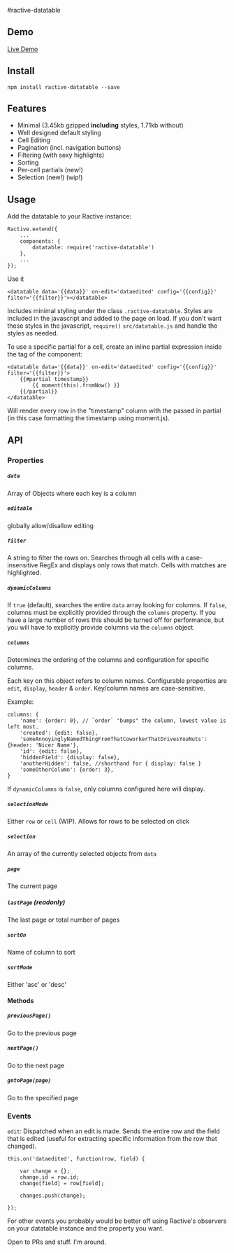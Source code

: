 #ractive-datatable


## Demo

[Live Demo](http://jondum.github.com/ractive-datatable/demo/)

## Install

```
npm install ractive-datatable --save
```

## Features

* Minimal (3.45kb gzipped **including** styles, 1.71kb without)
* Well designed default styling
* Cell Editing
* Pagination (incl. navigation buttons)
* Filtering (with sexy highlights)
* Sorting
* Per-cell partials (new!)
* Selection (new!) (wip!)

## Usage

Add the datatable to your Ractive instance:

```
Ractive.extend({
    ...
    components: {
        datatable: require('ractive-datatable')
    },
    ...
});
```

Use it

```
<datatable data='{{data}}' on-edit='dataedited' config='{{config}}' filter='{{filter}}'></datatable>
```

Includes minimal styling under the class `.ractive-datatable`. Styles are included in the javascript and added to the page on load. If you don't want these styles in the javascript, `require()` `src/datatable.js` and handle the styles as needed.

To use a specific partial for a cell, create an inline partial expression inside the tag of the component:

```
<datatable data='{{data}}' on-edit='dataedited' config='{{config}}' filter='{{filter}}'>
    {{#partial timestamp}}
        {{ moment(this).fromNow() }}
    {{/partial}}
</datatable>
```

Will render every row in the "timestamp" column with the passed in partial (in this case formatting the timestamp using moment.js).

## API

### Properties

##### `data` 
Array of Objects where each key is a column

##### `editable`
globally allow/disallow editing

##### `filter`
A string to filter the rows on. Searches through all cells with a case-insensitive RegEx and displays only rows that match. Cells with matches are highlighted.

##### `dynamicColumns`
If `true` (default), searches the entire `data` array looking for columns. 
If `false`, columns must be explicitly provided through the `columns` property.
If you have a large number of rows this should be turned off for performance, but you will have to explicitly provide columns via the `columns` object.

##### `columns`
Determines the ordering of the columns and configuration for specific columns.
           
Each key on this object refers to column names. Configurable properties are `edit`,
 `display`, `header` & `order`. Key/column names are case-sensitive.

Example: 

```
columns: {
    'name': {order: 0}, // `order` "bumps" the column, lowest value is left most. 
    'created': {edit: false},
    'someAnnoyinglyNamedThingFromThatCoworkerThatDrivesYouNuts': {header: 'Nicer Name'},
    'id': {edit: false},
    'hiddenField': {display: false},
    'anotherHidden': false, //shorthand for { display: false }
    'someOtherColumn': {order: 3},
}
```

If `dynamicColumns` is `false`, only columns configured here will display.

##### `selectionMode`
Either `row` or `cell` (WIP). Allows for rows to be selected on click

##### `selection`
An array of the currently selected objects from `data`

##### `page`
The current page

##### `lastPage` (readonly)
The last page or total number of pages

##### `sortOn`
Name of column to sort

##### `sortMode`
Either 'asc' or 'desc'

#### Methods


##### `previousPage()`
Go to the previous page

##### `nextPage()`
Go to the next page

##### `gotoPage(page)`
Go to the specified page


### Events

`edit`: Dispatched when an edit is made. Sends the entire row and the field that is edited (useful for extracting specific information from the row that changed).

```
this.on('dataedited', function(row, field) {
    
    var change = {};
    change.id = row.id;
    change[field] = row[field];
    
    changes.push(change);
    
});
```

For other events you probably would be better off using Ractive's observers on your datatable instance and the property you want.

Open to PRs and stuff. I'm around.


